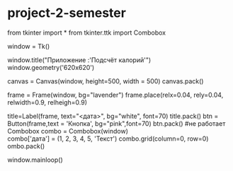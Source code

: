# project-2-semester
from tkinter import *
from tkinter.ttk import Combobox

window = Tk()

window.title("Приложение :'Подсчёт калорий'")
window.geometry('620x620')

canvas = Canvas(window, height=500, width = 500)
canvas.pack()

frame = Frame(window, bg="lavender")
frame.place(relx=0.04, rely=0.04, relwidth=0.9, relheigh=0.9)

title=Label(frame, text="<дата>", bg="white", font=70)
title.pack()
btn = Button(frame,text = 'Кнопка', bg="pink",font=70)
btn.pack()
#не работает Combobox
combo = Combobox(window)  
combo['дата'] = (1, 2, 3, 4, 5, 'Текст')
combo.grid(column=0, row=0)
ombo.pack()


window.mainloop()
